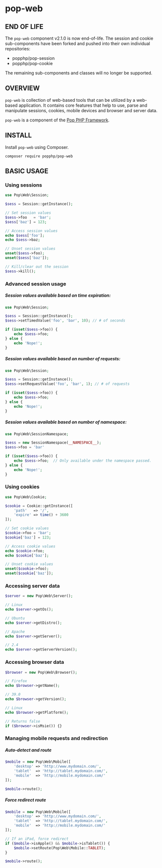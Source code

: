 pop-web
=======

END OF LIFE
-----------
The `pop-web` component v2.1.0 is now end-of-life. The session and cookie sub-components have
been forked and pushed into their own individual repositories:

* popphp/pop-session
* popphp/pop-cookie

The remaining sub-components and classes will no longer be supported.

OVERVIEW
--------
`pop-web` is collection of web-based tools that can be utilized by a web-based application.
It contains core features that help to use, parse and manipulate sessions, cookies, mobile
devices and browser and server data.

`pop-web` is a component of the [Pop PHP Framework](http://www.popphp.org/).

INSTALL
-------

Install `pop-web` using Composer.

    composer require popphp/pop-web

BASIC USAGE
-----------

### Using sessions

```php
use Pop\Web\Session;

$sess = Session::getInstance();

// Set session values
$sess->foo   = 'bar';
$sess['baz'] = 123;

// Access session values
echo $sess['foo'];
echo $sess->baz;

// Unset session values
unset($sess->foo);
unset($sess['baz']);

// Kill/clear out the session
$sess->kill();
```

### Advanced session usage

##### Session values available based on time expiration:

```php
use Pop\Web\Session;

$sess = Session::getInstance();
$sess->setTimedValue('foo', 'bar', 10); // # of seconds

if (isset($sess->foo)) {
    echo $sess->foo;
} else {
    echo 'Nope!';
}
```

##### Session values available based on number of requests:

```php
use Pop\Web\Session;

$sess = Session::getInstance();
$sess->setRequestValue('foo', 'bar', 1); // # of requests

if (isset($sess->foo)) {
    echo $sess->foo;
} else {
    echo 'Nope!';
}
```

##### Session values available based on number of namespace:

```php
use Pop\Web\SessionNamespace;

$sess = new SessionNamespace(__NAMESPACE__);
$sess->foo = 'bar'

if (isset($sess->foo)) {
    echo $sess->foo;  // Only available under the namespace passed.
} else {
    echo 'Nope!';
}
```

### Using cookies

```php
use Pop\Web\Cookie;

$cookie = Cookie::getInstance([
    'path'   => '/',
    'expire' => time() + 3600
]);

// Set cookie values
$cookie->foo = 'bar';
$cookie['baz'] = 123;

// Access cookie values
echo $cookie->foo;
echo $cookie['baz'];

// Unset cookie values
unset($cookie->foo);
unset($cookie['baz']);
```

### Accessing server data

```php
$server = new Pop\Web\Server();

// Linux
echo $server->getOs();

// Ubuntu
echo $server->getDistro();

// Apache
echo $server->getServer();

// 2.4
echo $server->getServerVersion();
```

### Accessing browser data

```php
$browser = new Pop\Web\Browser();

// Firefox
echo $browser->getName();

// 39.0
echo $browser->getVersion();

// Linux
echo $browser->getPlatform();

// Returns false
if ($browser->isMsie()) {}
```

### Managing mobile requests and redirection

##### Auto-detect and route

```php
$mobile = new Pop\Web\Mobile([
    'desktop' => 'http://www.mydomain.com/',
    'tablet'  => 'http://tablet.mydomain.com/',
    'mobile'  => 'http://mobile.mydomain.com/'
]);

$mobile->route();
```

##### Force redirect route

```php
$mobile = new Pop\Web\Mobile([
    'desktop' => 'http://www.mydomain.com/',
    'tablet'  => 'http://tablet.mydomain.com/',
    'mobile'  => 'http://mobile.mydomain.com/'
]);

// If an iPad, force redirect
if ($mobile->isApple() && $mobile->isTablet()) {
    $mobile->setRoute(Pop\Web\Mobile::TABLET);
}

$mobile->route();
```
